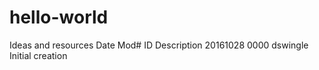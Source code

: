 # hello-world
Ideas and resources
Date      Mod#  ID         Description
20161028  0000  dswingle   Initial creation
